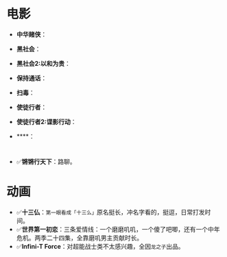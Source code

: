 # 电影
- **中华赌侠**：
- **黑社会**：
- **黑社会2:以和为贵**：
- **保持通话**：
- **扫毒**：
- **使徒行者**：
- **使徒行者2:谍影行动**：



- ****：
# 
- ✅**锵锵行天下**：路聊。

# 动画

- ✅**十三仏**：`第一眼看成「十三么」`原名挺长，冲名字看的，挺逗，日常打发时间。
- ✅**世界第一初恋**：三条爱情线：一个磨磨叽叽，一个傻了吧唧，还有一个中年危机。两季二十四集，全靠磨叽男主贡献时长。
- ✅**Infini-T Force**：对超能战士类不太感兴趣，全因`龙之子`出品。
